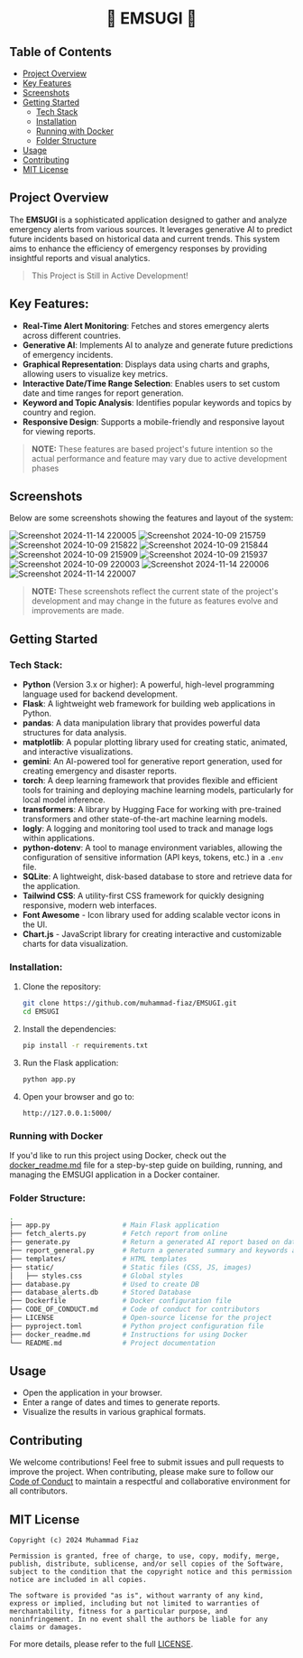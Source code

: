 <h1 align="center">🚨 EMSUGI 🚨</h1>

## Table of Contents
- [Project Overview](#project-overview)
- [Key Features](#key-features)
- [Screenshots](#screenshots)
- [Getting Started](#getting-started)
  - [Tech Stack](#tech-stack)
  - [Installation](#installation)
  - [Running with Docker](#running-with-docker)
  - [Folder Structure](#folder-structure)
- [Usage](#usage)
- [Contributing](#contributing)
- [MIT License](#mit-license)

## Project Overview

The **EMSUGI** is a sophisticated application designed to gather and analyze emergency alerts from various sources. It leverages generative AI to predict future incidents based on historical data and current trends. This system aims to enhance the efficiency of emergency responses by providing insightful reports and visual analytics.

> This Project is Still in Active Development!

## Key Features:
- **Real-Time Alert Monitoring**: Fetches and stores emergency alerts across different countries.
- **Generative AI**: Implements AI to analyze and generate future predictions of emergency incidents.
- **Graphical Representation**: Displays data using charts and graphs, allowing users to visualize key metrics.
- **Interactive Date/Time Range Selection**: Enables users to set custom date and time ranges for report generation.
- **Keyword and Topic Analysis**: Identifies popular keywords and topics by country and region.
- **Responsive Design**: Supports a mobile-friendly and responsive layout for viewing reports.


> **NOTE:** These features are based project's future intention so the actual performance and feature may vary due to active development phases

## Screenshots

Below are some screenshots showing the features and layout of the system:

![Screenshot 2024-11-14 220005](https://github.com/user-attachments/assets/0021a145-ca8d-44c3-a333-0d51e949b346)
![Screenshot 2024-10-09 215759](https://github.com/user-attachments/assets/b740eb1b-edd2-44e3-9abb-f655637beaf4)
![Screenshot 2024-10-09 215822](https://github.com/user-attachments/assets/05ee531e-9fdd-4ff5-93e5-88b7b78fed2e)
![Screenshot 2024-10-09 215844](https://github.com/user-attachments/assets/1954ee0b-6b50-4599-874e-c754e476eb17)
![Screenshot 2024-10-09 215909](https://github.com/user-attachments/assets/50e2f263-b909-41ee-a3ef-faba59613287)
![Screenshot 2024-10-09 215937](https://github.com/user-attachments/assets/249d9f8f-7c31-49be-9c75-f0367880280f)
![Screenshot 2024-10-09 220003](https://github.com/user-attachments/assets/63dc28e6-f028-4e82-8ec9-b393c19d59fe)
![Screenshot 2024-11-14 220006](https://github.com/user-attachments/assets/1381e445-8603-48c4-b7e1-9276fa89965d)
![Screenshot 2024-11-14 220007](https://github.com/user-attachments/assets/6b17ecbd-3603-45dc-8340-b1c7d8c0b45f)


> **NOTE:** These screenshots reflect the current state of the project's development and may change in the future as features evolve and improvements are made.

## Getting Started

### Tech Stack:

- **Python** (Version 3.x or higher): A powerful, high-level programming language used for backend development.  
- **Flask**: A lightweight web framework for building web applications in Python.  
- **pandas**: A data manipulation library that provides powerful data structures for data analysis.  
- **matplotlib**: A popular plotting library used for creating static, animated, and interactive visualizations.  
- **gemini**: An AI-powered tool for generative report generation, used for creating emergency and disaster reports.  
- **torch**: A deep learning framework that provides flexible and efficient tools for training and deploying machine learning models, particularly for local model inference.  
- **transformers**: A library by Hugging Face for working with pre-trained transformers and other state-of-the-art machine learning models.  
- **logly**: A logging and monitoring tool used to track and manage logs within applications.  
- **python-dotenv**: A tool to manage environment variables, allowing the configuration of sensitive information (API keys, tokens, etc.) in a `.env` file.  
- **SQLite**: A lightweight, disk-based database to store and retrieve data for the application.  
- **Tailwind CSS**: A utility-first CSS framework for quickly designing responsive, modern web interfaces.
- **Font Awesome** - Icon library used for adding scalable vector icons in the UI.
- **Chart.js** - JavaScript library for creating interactive and customizable charts for data visualization.

### Installation:

1. Clone the repository:
   ```bash
   git clone https://github.com/muhammad-fiaz/EMSUGI.git
   cd EMSUGI
   ```

2. Install the dependencies:
   ```bash
   pip install -r requirements.txt
   ```


3. Run the Flask application:
   ```bash
   python app.py
   ```

4. Open your browser and go to:
   ```
   http://127.0.0.1:5000/
   ```
### Running with Docker

If you'd like to run this project using Docker, check out the [docker_readme.md](DOCKER_README.md) file for a step-by-step guide on building, 
running, and managing the EMSUGI application in a Docker container.

### Folder Structure:
```bash
.
├── app.py                  # Main Flask application
├── fetch_alerts.py         # Fetch report from online
├── generate.py             # Return a generated AI report based on data
├── report_general.py       # Return a generated summary and keywords and tags from fetched articles
├── templates/              # HTML templates
├── static/                 # Static files (CSS, JS, images)
│   ├── styles.css          # Global styles
├── database.py             # Used to create DB
├── database_alerts.db      # Stored Database
├── Dockerfile              # Docker configuration file
├── CODE_OF_CONDUCT.md      # Code of conduct for contributors
├── LICENSE                 # Open-source license for the project
├── pyproject.toml          # Python project configuration file
├── docker_readme.md        # Instructions for using Docker
└── README.md               # Project documentation
```

## Usage

- Open the application in your browser.
- Enter a range of dates and times to generate reports.
- Visualize the results in various graphical formats.

## Contributing

We welcome contributions! Feel free to submit issues and pull requests to improve the project. 
When contributing, please make sure to follow our [Code of Conduct](CODE_OF_CONDUCT.md) to maintain a respectful and collaborative environment for all contributors.

## MIT License
```text
Copyright (c) 2024 Muhammad Fiaz

Permission is granted, free of charge, to use, copy, modify, merge, publish, distribute, sublicense, and/or sell copies of the Software, subject to the condition that the copyright notice and this permission notice are included in all copies.

The software is provided "as is", without warranty of any kind, express or implied, including but not limited to warranties of merchantability, fitness for a particular purpose, and noninfringement. In no event shall the authors be liable for any claims or damages.

```
For more details, please refer to the full [LICENSE](LICENSE).

